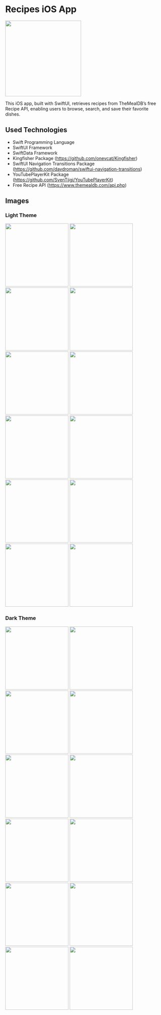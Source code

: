 # Recipes iOS App

<img width="240" height="240" src="https://github.com/user-attachments/assets/00fa31c6-adfb-430f-8fc7-d09d12830557" />

This iOS app, built with SwiftUI, retrieves recipes from TheMealDB’s free Recipe API, enabling users to browse, search, and save their favorite dishes.

## Used Technologies

- Swift Programming Language
- SwiftUI Framework
- SwiftData Framework
- Kingfisher Package (https://github.com/onevcat/Kingfisher)
- SwiftUI Navigation Transitions Package (https://github.com/davdroman/swiftui-navigation-transitions)
- YouTubePlayerKit Package (https://github.com/SvenTiigi/YouTubePlayerKit)
- Free Recipe API (https://www.themealdb.com/api.php)

## Images

### Light Theme

<img width="200" src="https://github.com/user-attachments/assets/e2c38584-a82f-4508-895e-f0ab5a894469" />

<img width="200" src="https://github.com/user-attachments/assets/a5687c31-3bf6-4798-b260-d2b9b4326dc7" />

<img width="200" src="https://github.com/user-attachments/assets/0686b34c-cd39-4c4b-9a40-410f38590f1f" />

<img width="200" src="https://github.com/user-attachments/assets/22223409-0f7c-47e5-af7c-db8af2ab1a33" />

<img width="200" src="https://github.com/user-attachments/assets/07de6ce0-c099-407f-9fbf-ed58734750a8" />

<img width="200" src="https://github.com/user-attachments/assets/061b0801-0375-426c-a12f-e9844f83fc77" />

<img width="200" src="https://github.com/user-attachments/assets/b536e784-b677-466d-87e1-b76a69270f90" />

<img width="200" src="https://github.com/user-attachments/assets/fa7da9c6-b288-4e95-b335-9e1eedee59d5" />

<img width="200" src="https://github.com/user-attachments/assets/806157f5-53bc-46fa-80ef-7ace9ce1912e" />

<img width="200" src="https://github.com/user-attachments/assets/b8af866f-fe6d-4f63-9fdd-21958e8a089b" />

<img width="200" src="https://github.com/user-attachments/assets/ac121b6e-db2f-42b8-9775-e822e3cbd732" />

<img width="200" src="https://github.com/user-attachments/assets/a6387b2d-14c9-412c-be40-32c9a1699502" />

### Dark Theme

<img width="200" src="https://github.com/user-attachments/assets/9bc735c8-9595-45c3-8798-077f4c2573ab" />

<img width="200" src="https://github.com/user-attachments/assets/f335404e-9e9c-4995-9929-f13eb54de549" />

<img width="200" src="https://github.com/user-attachments/assets/77873359-04bf-4555-a340-0fb0a5a1cda6" />

<img width="200" src="https://github.com/user-attachments/assets/6a6f05a4-2273-4f21-8f3c-bc2659296d59" />

<img width="200" src="https://github.com/user-attachments/assets/a6a92c8b-f851-447f-a51b-b371719fb071" />

<img width="200" src="https://github.com/user-attachments/assets/3e16aa00-35ed-478c-95a1-a4d0c0d62b51" />

<img width="200" src="https://github.com/user-attachments/assets/b56ad75d-de66-4979-8b40-5e1adf8219dd" />

<img width="200" src="https://github.com/user-attachments/assets/fe3d162b-b875-4e26-a73d-b9109631f914" />

<img width="200" src="https://github.com/user-attachments/assets/06c7fe21-295e-4f8b-a195-eac0680e3791" />

<img width="200" src="https://github.com/user-attachments/assets/32e2a1e3-6593-4a47-92fb-b58d3dd7c681" />

<img width="200" src="https://github.com/user-attachments/assets/b4457044-7318-41f2-ba3c-792aad4fd573" />

<img width="200" src="https://github.com/user-attachments/assets/142cf90f-7516-4a44-9a09-4c5ee506b65d" />
